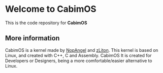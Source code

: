 # Welcome to CabimOS

This is the code repository for <b>CabimOS</b>

## More information

CabimOS is a kernel made by <a href="https://github.com/NopAngel">NopAngel</a> and <a href="https://github.com/zliton">zLiton</a>. This kernel is based on Linux, and created with C++, C and Assembly. CabimOS It is created for Developers or Designers, being a more comfortable/easier alternative to Linux.
